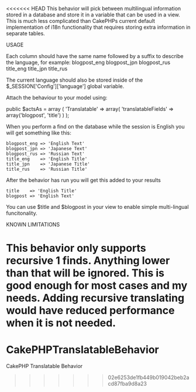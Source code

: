 <<<<<<< HEAD
This behavior will pick between multilingual information stored in a database and
store it in a variable that can be used in a view. This is much less complicated than
CakePHPs current default implementation of i18n functionality that requires storing
extra information in separate tables.

USAGE 

Each column should have the same name followed by a suffix to describe the language, 
for example:
	blogpost_eng
	blogpost_jpn
	blogpost_rus
	title_eng
	title_jpn
	title_rus

The current language should also be stored inside of the $_SESSION['Config']['language']
global variable.

Attach the behaviour to your model using:

public $actsAs = array (
	'Translatable' => array(
		'translatableFields' => array('blogpost', 'title')
	)
); 

When you perform a find on the database while the session is English you will get 
something like this:

	blogpost_eng => 'English Text'
	blogpost_jpn => 'Japanese Text'
	blogpost_rus => 'Russian Text'
	title_eng    => 'English Title'
	title_jpn    => 'Japanese Title'
	title_rus    => 'Russian Title'

After the behavior has run you will get this added to your results

	title    => 'English Title'
	blogpost => 'English Text'

You can use $title and $blogpost in your view to enable simple multi-lingual funcitonality.

KNOWN LIMITATIONS

This behavior only supports recursive 1 finds. Anything lower than that will be ignored.
This is good enough for most cases and my needs. Adding recursive translating would have
reduced performance when it is not needed. 
=======
CakePHPTranslatableBehavior
===========================

CakePHP Translatable Behavior
>>>>>>> 02e6253de1fb449b019042beb2acd87fba9d8a23
